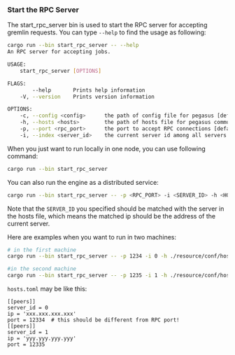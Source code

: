 ### Start the RPC Server

The start_rpc_server bin is used to start the RPC server for accepting gremlin requests.
You can type `--help` to find the usage as following:
```bash
cargo run --bin start_rpc_server -- --help
An RPC server for accepting jobs.

USAGE:
    start_rpc_server [OPTIONS]

FLAGS:
        --help       Prints help information
    -V, --version    Prints version information

OPTIONS:
    -c, --config <config>      the path of config file for pegasus [default: ]
    -h, --hosts <hosts>        the path of hosts file for pegasus communication [default: ]
    -p, --port <rpc_port>      the port to accept RPC connections [default: 1234]
    -i, --index <server_id>    the current server id among all servers [default: 0]
```

When you just want to run locally in one node, you can use following command:
```bash
cargo run --bin start_rpc_server
```

You can also run the engine as a distributed service:
```bash
cargo run --bin start_rpc_server -- -p <RPC_PORT> -i <SERVER_ID> -h <HOST_FILE> -c <CONFIG_FILE>
```
Note that the `SERVER_ID` you specified should be matched with the server in the hosts file, 
which means the matched ip should be the address of the current server.

Here are examples when you want to run in two machines:
```bash
# in the first machine
cargo run --bin start_rpc_server -- -p 1234 -i 0 -h ./resource/conf/hosts.toml

#in the second machine
cargo run --bin start_rpc_server -- -p 1235 -i 1 -h ./resource/conf/hosts.toml
```

`hosts.toml` may be like this:
```
[[peers]]
server_id = 0
ip = 'xxx.xxx.xxx.xxx'
port = 12334  # this should be different from RPC port!
[[peers]]
server_id = 1
ip = 'yyy.yyy.yyy.yyy'
port = 12335
```

